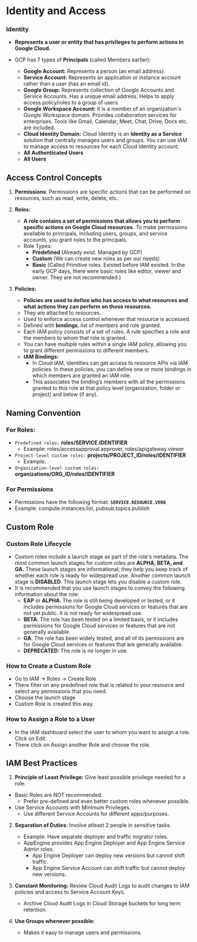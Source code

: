 # Identity and Access

### Identity

- **Represents a user or entity that has privileges to perform actions in Google Cloud.**
  
- GCP has 7 types of **Principals** (called Members earlier):
  - **Google Account:** Represents a person (an email address).
  - **Service Account:** Represents an application or instance account rather than a user (has an email id).
  - **Google Group:** Represents collection of Google Accounts and Service Accounts. Has a unique email address. Helps to apply access policy/roles to a group of users.
  - **Google Workspace Account:** It is a member of an organization's Google Workspace domain. Provides collaboration services for enterprises. Tools like Gmail, Calendar, Meet, Chat, Drive, Docs etc. are included. 
  - **Cloud Identity Domain:** Cloud Identity is an **Identity as a Service** solution that centrally manages users and groups. You can use IAM to manage access to resources for each Cloud Identity account.
  - **All Authenticated Users**
  - **All Users**
    
## Access Control Concepts

1. **Permissions**: Permissions are specific actions that can be performed on resources, such as read, write, delete, etc.
   
2. **Roles:**
   - **A role contains a set of permissions that allows you to perform specific actions on Google Cloud resources.** To make permissions available to principals, including users, groups, and service accounts, you grant roles to the principals.
   - Role Types: 
     - **Predefined** (Already exist. Managed by GCP)
     - **Custom** (We can create new roles as per our needs)
     - **Basic** (Called Primitive roles. Existed before IAM existed. In the early GCP days, there were basic roles like editor, viewer and owner. They are not recommended.)
      
4. **Policies:**
   - **Policies are used to define who has access to what resources and what actions they can perform on those resources.**
   - They are attached to resources.
   - Used to enforce access control whenever that resource is accessed.
   - Defined with **bindings**, list of members and role granted.
   - Each IAM policy consists of a set of rules.
     A rule specifies a role and the members to whom that role is granted.
   - You can have multiple rules within a single IAM policy, allowing you to grant different permissions to different members.
   - **IAM Bindings:**
     - In Cloud IAM, identities can get access to resource APIs via IAM policies. In these policies, you can define one or more bindings in which members are granted an IAM role.
     - This associates the binding’s members with all the permissions granted to this role at that policy level (organization, folder or project) and below (if any).

## Naming Convention
### For Roles:

- `Predefined roles:` **roles/SERVICE.IDENTIFIER**
   - Example: roles/accessapproval.approver, roles/apigateway.viewer
- `Project-level custom roles:` **projects/PROJECT_ID/roles/IDENTIFIER**
   - Example: 
- `Organization-level custom roles:` **organizations/ORG_ID/roles/IDENTIFIER**

### For Permissions
- Permissions have the following format: **`SERVICE.RESOURCE.VERB`**
- Example: compute.instances.list, pubsub.topics.publish

## Custom Role
### Custom Role Lifecycle
- Custom roles include a launch stage as part of the role's metadata. The most common launch stages for custom roles are **ALPHA, BETA, and GA.** These launch stages are informational; they help you keep track of whether each role is ready for widespread use. Another common launch stage is **DISABLED**. This launch stage lets you disable a custom role.
- It is recommended that you use launch stages to convey the following information about the role:
  - **EAP** or **ALPHA**: The role is still being developed or tested, or it includes permissions for Google Cloud services or features that are not yet public. It is not ready for widespread use.
  - **BETA**: The role has been tested on a limited basis, or it includes permissions for Google Cloud services or features that are not generally available.
  - **GA**: The role has been widely tested, and all of its permissions are for Google Cloud services or features that are generally available.
  - **DEPRECATED**: The role is no longer in use.

### How to Create a Custom Role
- Go to IAM -> Roles -> Create Role
- There filter on any predefined role that is related to your resource and select any permissions that you need.
- Choose the launch stage
- Custom Role is created this way.

### How to Assign a Role to a User
- In the IAM dashboard select the user to whom you want to assign a role. Click on Edit.
- There click on Assign another Role and choose the role.

## IAM Best Practices

1. **Principle of Least Privilege:** Give least possible privilege needed for a role.
  - Basic Roles are NOT recommended.
    - Prefer pre-defined and even better custom roles whenever possible.
  - Use Service Accounts with Minimum Privileges.
    - Use different Service Accounts for different apps/purposes.

2. **Separation of Duties:** Involve atleast 2 people in sensitive tasks.
   - Example: Have separate deployer and traffic migrator roles.
   - AppEngine provides App Engine Deployer and App Engine Service Admin roles.
      - App Engine Deployer can deploy new versions but cannot shift traffic.
      - App Engine Service Account can shift traffic but cannot deploy new versions.

3. **Constant Monitoring:** Review Cloud Audit Logs to audit changes to IAM  policies and access to Service Account Keys.
   - Archive Cloud Audit Logs in Cloud Storage buckets for long term retention.

4. **Use Groups whenever possible:**
   - Makes it easy to manage users and permissions.
  
